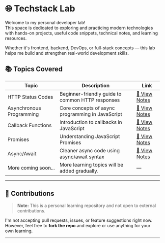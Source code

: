 # 🌐 Techstack Lab

Welcome to my personal developer lab!  
This space is dedicated to exploring and practicing modern technologies with hands-on projects, useful code snippets, technical notes, and learning resources.

Whether it's frontend, backend, DevOps, or full-stack concepts — this lab helps me build and strengthen real-world development skills.

## 📚 Topics Covered

| Topic                      | Description                                        | Link                                                                 |
|----------------------------|----------------------------------------------------|----------------------------------------------------------------------|
| HTTP Status Codes          | Beginner-friendly guide to common HTTP responses   | [📖 View Notes](./notes/http-status-codes/README.md)                 |
| Asynchronous Programming   | Core concepts of async programming in JavaScript   | [📖 View Notes](./notes/javascript/asynchronous-programming/README.md)|
| Callback Functions         | Introduction to callbacks in JavaScript            | [📖 View Notes](./notes/javascript/callback/README.md)               |
| Promises                   | Understanding JavaScript Promises                  | [📖 View Notes](./notes/javascript/promises/README.md)               |
| Async/Await                | Cleaner async code using async/await syntax        | [📖 View Notes](./notes/javascript/async-await/README.md)            |
| More coming soon...        | More learning topics will be added gradually.      | —                                                                    |


---

## 🚫 Contributions

> **Note:** This is a personal learning repository and not open to external contributions.

I'm not accepting pull requests, issues, or feature suggestions right now.  
However, feel free to **fork the repo** and explore or use anything for your own learning.

---


